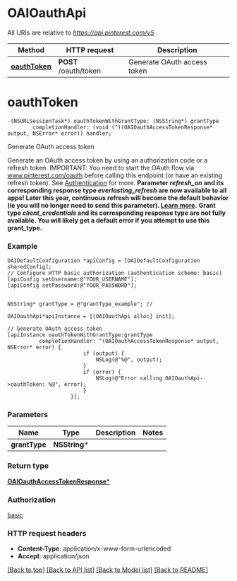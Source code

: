 # OAIOauthApi

All URIs are relative to *https://api.pinterest.com/v5*

Method | HTTP request | Description
------------- | ------------- | -------------
[**oauthToken**](OAIOauthApi.md#oauthtoken) | **POST** /oauth/token | Generate OAuth access token


# **oauthToken**
```objc
-(NSURLSessionTask*) oauthTokenWithGrantType: (NSString*) grantType
        completionHandler: (void (^)(OAIOauthAccessTokenResponse* output, NSError* error)) handler;
```

Generate OAuth access token

Generate an OAuth access token by using an authorization code or a refresh token.  IMPORTANT: You need to start the OAuth flow via www.pinterest.com/oauth before calling this endpoint (or have an existing refresh token).  See <a href='/docs/getting-started/authentication-and-scopes/'>Authentication</a> for more.  <strong>Parameter <i>refresh_on</i> and its corresponding response type <i>everlasting_refresh</i> are now available to all apps! Later this year, continuous refresh will become the default behavior (ie you will no longer need to send this parameter). <a href='/docs/getting-started/beta-and-advanced-access/'>Learn more</a>.</strong>  <strong>Grant type <i>client_credentials</i> and its corresponding response type are not fully available. You will likely get a default error if you attempt to use this grant_type.</strong>

### Example
```objc
OAIDefaultConfiguration *apiConfig = [OAIDefaultConfiguration sharedConfig];
// Configure HTTP basic authorization (authentication scheme: basic)
[apiConfig setUsername:@"YOUR_USERNAME"];
[apiConfig setPassword:@"YOUR_PASSWORD"];


NSString* grantType = @"grantType_example"; // 

OAIOauthApi*apiInstance = [[OAIOauthApi alloc] init];

// Generate OAuth access token
[apiInstance oauthTokenWithGrantType:grantType
          completionHandler: ^(OAIOauthAccessTokenResponse* output, NSError* error) {
                        if (output) {
                            NSLog(@"%@", output);
                        }
                        if (error) {
                            NSLog(@"Error calling OAIOauthApi->oauthToken: %@", error);
                        }
                    }];
```

### Parameters

Name | Type | Description  | Notes
------------- | ------------- | ------------- | -------------
 **grantType** | **NSString***|  | 

### Return type

[**OAIOauthAccessTokenResponse***](OAIOauthAccessTokenResponse.md)

### Authorization

[basic](../README.md#basic)

### HTTP request headers

 - **Content-Type**: application/x-www-form-urlencoded
 - **Accept**: application/json

[[Back to top]](#) [[Back to API list]](../README.md#documentation-for-api-endpoints) [[Back to Model list]](../README.md#documentation-for-models) [[Back to README]](../README.md)

